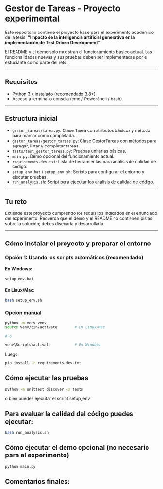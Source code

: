 # Gestor de Tareas - Proyecto experimental

Este repositorio contiene el proyecto base para el experimento académico de la tesis:
**"Impacto de la inteligencia artificial generativa en la implementación de Test Driven Development"**

El README y el demo solo muestran el funcionamiento básico actual.
Las funcionalidades nuevas y sus pruebas deben ser implementadas por el estudiante como parte del reto.

---

## Requisitos
- Python 3.x instalado (recomendado 3.8+)
- Acceso a terminal o consola (cmd / PowerShell / bash)

---

## Estructura inicial
- `gestor_tareas/tarea.py`: Clase Tarea con atributos básicos y método para marcar como completada.
- `gestor_tareas/gestor_tareas.py`: Clase GestorTareas con métodos para agregar, listar y completar tareas.
- `tests/test_gestor_tareas.py`: Pruebas unitarias básicas.
- `main.py`: Demo opcional del funcionamiento actual.
- `requirements-dev.txt`: Lista de herramientas para análisis de calidad de código.
- `setup_env.bat` / `setup_env.sh`: Scripts para configurar el entorno y ejecutar pruebas.
- `run_analysis.sh`: Script para ejecutar los análisis de calidad de código.

---

## Tu reto
Extiende este proyecto cumpliendo los requisitos indicados en el enunciado del experimento.
Recuerda que el demo y el README no contienen pistas sobre la solución; debes diseñarla y desarrollarla.

---

## Cómo instalar el proyecto y preparar el entorno

### Opción 1: Usando los scripts automáticos (recomendado)
#### En Windows:
```bash
setup_env.bat
```

#### En Linux/Mac:
```bash
bash setup_env.sh
```

### Opcion manual
```bash
python -m venv venv
source venv/bin/activate        # En Linux/Mac

# o

venv\Scripts\activate           # En Windows
```

Luego

```bash
pip install -r requirements-dev.txt
```

## Cómo ejecutar las pruebas
```bash
python -m unittest discover -s tests
```
o bien puedes ejecutar el script setup_env

## Para evaluar la calidad del código puedes ejecutar:
```bash
bash run_analysis.sh
```


## Cómo ejecutar el demo opcional (no necesario para el experimento)
```bash
python main.py
```

## Comentarios finales:
